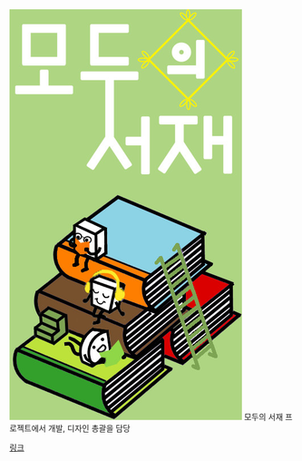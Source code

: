 <img src="https://github.com/Snailpong/AllShelf/blob/master/docs/shelf_logo_final.jpg">
모두의 서재 프로젝트에서 개발, 디자인 총괄을 담당
<p><a href="https://github.com/matthewsongdev/Shelf"> 링크 </a>
